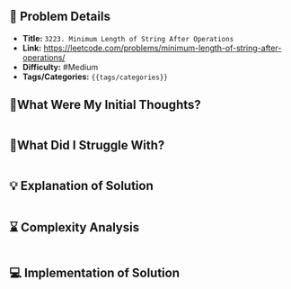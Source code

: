 ## 📝 Problem Details

- **Title:** `3223. Minimum Length of String After Operations`
- **Link:** https://leetcode.com/problems/minimum-length-of-string-after-operations/
- **Difficulty:** #Medium 
- **Tags/Categories:** `{{tags/categories}}`

## 💭What Were My Initial Thoughts?

```

```

## 🤔What Did I Struggle With?

```

```

## 💡 Explanation of Solution

```

```

## ⌛ Complexity Analysis

```

```

## 💻 Implementation of Solution

```cpp

```